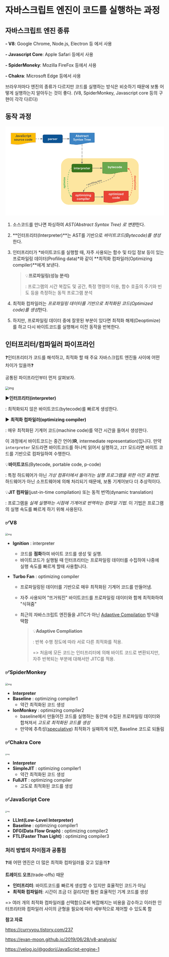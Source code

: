 # 자바스크립트 엔진이 코드를 실행하는 과정

## **자바스크립트 엔진 종류**

**- V8**: Google Chrome, Node.js, Electron 등 에서 사용

**- Javascript Core**: Apple Safari 등에서 사용

**- SpiderMoneky**: Mozilla FireFox 등에서 사용

**- Chakra**: Microsoft Edge 등에서 사용

브라우저마다 엔진의 종류가 다르지만 코드를 실행하는 방식은 비슷하기 때문에 보통 어떻게 실행하는지 알아두는 것이 좋다. (V8, SpiderMonkey, Javascript core 등의 구현이 각각 다르다)



## 동작 과정

<img src="assets/engine-overview.png" alt="img" style="zoom: 67%;" />

1. 소스코드를 만나면 파싱하여 *AST(Abstract Syntax Tree) 로 변환*한다.

2. **인터프리터(Interpreter)**는 AST를 기반으로 *바이트코드(Bytecode)를 생성*한다.

3. 인터프리터가 *바이트코드를 실행할 때, 자주 사용되는 함수 및 타입 정보 등이 있는 프로파일링 데이터(Profiling data)*와 같이 **최적화 컴파일러(Optimizing compiler)**에게 보낸다.

   > 💡**프로파일링(성능 분석)**
   >
   > : 프로그램의 시간 복잡도 및 공간, 특정 명령어 이용, 함수 호출의 주기와 빈도 등을 측정하는 동적 프로그램 분석

4. 최적화 컴파일러는 *프로파일링 데이터를 기반으로 최적화된 코드(Optimized code)를 생성*한다.

5. 하지만, 프로파일링 데이터 중에 잘못된 부분이 있다면 최적화 해제(Deoptimize) 를 하고 다시 바이트코드를 실행해서 이전 동작을 반복한다.



## 인터프리터/컴파일러 파이프라인

❓인터프리터가 코드를 해석하고, 최적화 할 때 주요 자바스크립트 엔진들 사이에 어떤 차이가 있을까❓

 공통된 파이프라인부터 먼저 살펴보자.

<img src="assets/post-images%2Fgodori%2F55954780-f095-11e8-aca9-fd9e427a4fbc%2Foptimizing.png" alt="img" style="zoom:67%;" />

▶️**인터프리터(interpreter)**

: 최적화되지 않은 바이트코드(bytecode)를 빠르게 생성한다.

▶️ **최적화 컴파일러(optimizing compiler)**

: 매우 최적화된 기계어 코드(machine code)를 약간 시간을 들여서 생성한다.

이 과정에서 바이트코드는 중간 언어(**IR**, intermediate representation)입니다. 만약 `interpreter` 모드라면 바이트코드를 하나씩 읽어서 실행하고, `JIT` 모드라면 바이트 코드를 기반으로 컴파일하여 수행한다.

💡**바이트코드**(Bytecode, portable code, p-code)

: 특정 하드웨어가 아닌 *가상 컴퓨터에서 돌아가는 실행 프로그램을 위한 이진 표현법*. 하드웨어가 아닌 소프트웨어에 의해 처리되기 때문에, 보통 기계어보다 더 추상적이다.

💡**JIT 컴파일**(just-in-time compilation) 또는 동적 번역(dynamic translation)

: 프로그램을 *실제 실행하는 시점에 기계어로 번역하는 컴파일 기법*. 이 기법은 프로그램의 실행 속도를 빠르게 하기 위해 사용된다.

### ✅V8

<img src="assets/post-images%2Fgodori%2F11ef5ba0-f096-11e8-9633-9ffcfcff5dfe%2Fpipleline-v8.png" alt="img" style="zoom: 50%;" />

- **Ignition** : interpreter

  - 코드를 **점화**하여 바이트 코드를 생성 및 실행. 
  - 바이트코드가 실행될 때 인터프리터는 프로파일링 데이터를 수집하여 나중에 실행 속도를 빠르게 할때 사용합니다.

- **Turbo Fan** : optimizing compiler

  - 프로파일링된 데이터를 기반으로 매우 최적화된 기계어 코드를 만들어냄.

  - 자주 사용되어 "뜨거워진" 바이트코드를 프로파일링 데이터와 함께 최적화하여 "식혀줌"

  - 최근의 자바스크립트 엔진들을 JITC가 아닌 [Adaptive Compilation](https://en.wikipedia.org/wiki/Adaptive_optimization) 방식을 택함

    > 💡**Adaptive Compliation**
    >
    > : 반복 수행 정도에 따라 서로 다른 최적화를 적용.
    >
    > => 처음에 모든 코드는 인터프리터에 의해 바이트 코드로 변환되지만, 자주 반복되는 부분에 대해서만 JITC를 적용.

### ✅SpiderMonkey

<img src="assets/post-images%2Fgodori%2F0843b1b0-f0ae-11e8-aca9-fd9e427a4fbc%2Fpipleline-spiderMonkey.png" alt="img" style="zoom:50%;" />

- **Interpreter**
- **Baseline** : optimizing compiler1
  - 약간 최적화된 코드 생성
- **IonMonkey** : optimizing compiler2
  - baseline에서 만들어진 코드를 실행하는 동안에 수집된 프로파일링 데이터와 합쳐져서 *고도로 최적화된 코드를 생성*
  - 만약에 추측성([speculative](https://en.wikipedia.org/wiki/Speculative_execution)) 최적화가 실패하게 되면, Baseline 코드로 되돌림

### ✅Chakra Core

<img src="assets/post-images%2Fgodori%2F33948fb0-f0ae-11e8-aca9-fd9e427a4fbc%2Fpipeline-chakra.png" alt="img" style="zoom: 33%;" />

- **Interpreter**
- **SimpleJIT** : optimizing compiler1
  - 약간 최적화된 코드 생성
- **FullJIT** : optimizing compiler
  - 고도로 최적화된 코드를 생성

### ✅JavaScript Core

<img src="assets/post-images%2Fgodori%2F3d8e7750-f0af-11e8-a944-339eac78ddcf%2Fpipleline-jsc.png" alt="img" style="zoom:33%;" />

- **LLInt(Low-Level Interpreter)**
- **Baseline**  : optimizing compiler1
- **DFG(Data Flow Graph)** : optimizing compiler2
- **FTL(Faster Than Light)** : optimizing compiler3



### 처리 방법의 차이점과 공통점

❓왜 어떤 엔진은 더 많은 최적화 컴파일러를 갖고 있을까❓

**트레이드 오프**(trade-offs) 때문

- **인터프리터**: 바이트코드를 빠르게 생성할 수 있지만 효율적인 코드가 아님
- **최적화 컴파일러**: 시간이 조금 더 걸리지만 훨씬 효율적인 기계 코드를 생성

=> 여러 개의 최적화 컴파일러를 선택함으로써 복잡해지는 비용을 감수하고 이러한 인터프리터와 컴파일러 사이의 균형을 필요에 따라 세부적으로 제어할 수 있도록 함





**참고 자료**

https://curryyou.tistory.com/237

https://evan-moon.github.io/2019/06/28/v8-analysis/

https://velog.io/@godori/JavaScript-engine-1